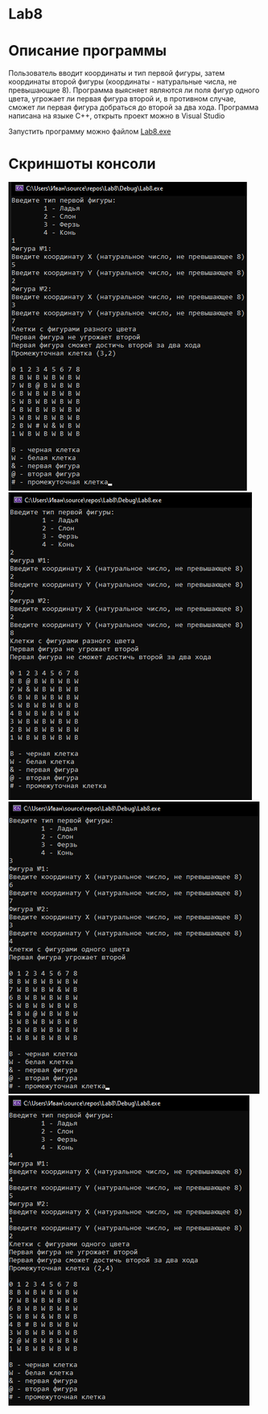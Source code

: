 # Lab8
# Описание программы
Пользователь вводит координаты и тип первой фигуры, затем координаты второй фигуры (координаты - натуральные числа, не превышающие 8).
Программа выясняет являются ли поля фигур одного цвета, угрожает ли первая фигура второй и, в противном случае, сможет ли первая фигура
добраться до второй за два хода.
Программа написана на языке C++, открыть проект можно в Visual Studio

Запустить программу можно файлом
[Lab8.exe](https://github.com/KursovIvan/Lab8/blob/main/Lab8/Debug/Lab8.exe)
# Скриншоты консоли
![Скриншот](https://github.com/KursovIvan/Lab8/blob/main/Screenshots/Test_0.png)
![Скриншот](https://github.com/KursovIvan/Lab8/blob/main/Screenshots/Test_1.png)
![Скриншот](https://github.com/KursovIvan/Lab8/blob/main/Screenshots/Test_2.png)
![Скриншот](https://github.com/KursovIvan/Lab8/blob/main/Screenshots/Test_3.png)
